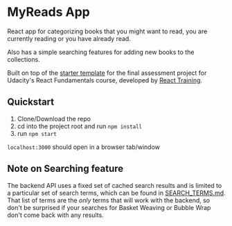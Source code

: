# MyReads App

React app for categorizing books that you might want to read, you are currently reading or you have already read.

Also has a simple searching features for adding new books to the collections.

Built on top of the [starter template](https://github.com/udacity/reactnd-project-myreads-starter) for the final assessment project for Udacity's React Fundamentals course, developed by [React Training](https://reacttraining.com). 

## Quickstart

1. Clone/Download the repo
2. cd into the project root and run `npm install`
3. run `npm start`

`localhost:3000` should open in a browser tab/window

## Note on Searching feature

The backend API uses a fixed set of cached search results and is limited to a particular set of search terms, which can be found in [SEARCH_TERMS.md](SEARCH_TERMS.md). That list of terms are the _only_ terms that will work with the backend, so don't be surprised if your searches for Basket Weaving or Bubble Wrap don't come back with any results. 